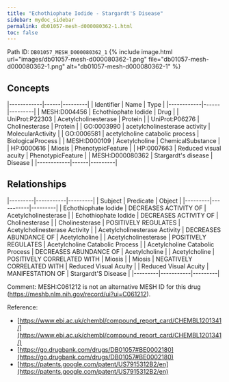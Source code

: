 ```yaml
---
title: "Echothiophate Iodide - Stargardt'S Disease"
sidebar: mydoc_sidebar
permalink: db01057-mesh-d000080362-1.html
toc: false 
---
```



Path ID: `DB01057_MESH_D000080362_1`
{% include image.html url="images/db01057-mesh-d000080362-1.png" file="db01057-mesh-d000080362-1.png" alt="db01057-mesh-d000080362-1" %}

## Concepts

|------------|------|---------|
| Identifier | Name | Type    |
|------------|------|---------|
| MESH:D004456 | Echothiophate Iodide | Drug |
| UniProt:P22303 | Acetylcholinesterase | Protein |
| UniProt:P06276 | Cholinesterase | Protein |
| GO:0003990 | acetylcholinesterase activity | MolecularActivity |
| GO:0006581 | acetylcholine catabolic process | BiologicalProcess |
| MESH:D000109 | Acetylcholine | ChemicalSubstance |
| HP:0000616 | Miosis | PhenotypicFeature |
| HP:0007663 | Reduced visual acuity | PhenotypicFeature |
| MESH:D000080362 | Stargardt's disease | Disease |
|------------|------|---------|

## Relationships

|---------|-----------|---------|
| Subject | Predicate | Object  |
|---------|-----------|---------|
| Echothiophate Iodide | DECREASES ACTIVITY OF | Acetylcholinesterase |
| Echothiophate Iodide | DECREASES ACTIVITY OF | Cholinesterase |
| Cholinesterase | POSITIVELY REGULATES | Acetylcholinesterase Activity |
| Acetylcholinesterase Activity | DECREASES ABUNDANCE OF | Acetylcholine |
| Acetylcholinesterase | POSITIVELY REGULATES | Acetylcholine Catabolic Process |
| Acetylcholine Catabolic Process | DECREASES ABUNDANCE OF | Acetylcholine |
| Acetylcholine | POSITIVELY CORRELATED WITH | Miosis |
| Miosis | NEGATIVELY CORRELATED WITH | Reduced Visual Acuity |
| Reduced Visual Acuity | MANIFESTATION OF | Stargardt'S Disease |
|---------|-----------|---------|

Comment: MESH:C061212 is not an alternative MESH ID for this drug (https://meshb.nlm.nih.gov/record/ui?ui=C061212).

Reference: 
  - [https://www.ebi.ac.uk/chembl/compound_report_card/CHEMBL1201341/](https://www.ebi.ac.uk/chembl/compound_report_card/CHEMBL1201341/)
  - [https://go.drugbank.com/drugs/DB01057#BE0002180](https://go.drugbank.com/drugs/DB01057#BE0002180)
  - [https://patents.google.com/patent/US7915312B2/en](https://patents.google.com/patent/US7915312B2/en)
